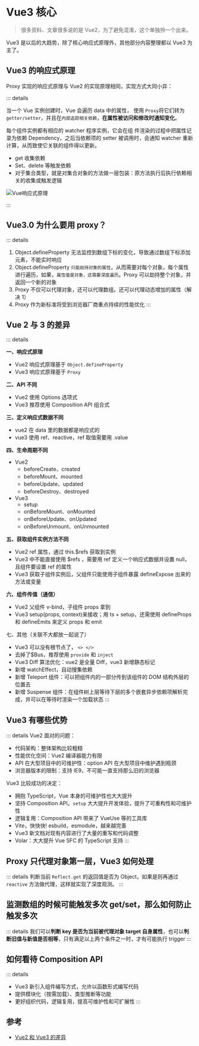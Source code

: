 # Vue3 核心

> 很多资料、文章很多说的是 Vue2，为了避免混淆，这个单独拎一个出来。

Vue3 是以后的大趋势，除了核心响应式原理外，其他部分内容整理都以 Vue3 为主了。

## Vue3 的响应式原理

Proxy 实现的响应式原理与 Vue2 的实现原理相同，实现方式大同小异：

::: details

当一个 Vue 实例创建时，Vue 会遍历 data 中的属性，
使用 `Proxy`将它们转为 `getter/setter`，并且在`内部追踪相关依赖`，**在属性被访问和修改时通知变化**。

每个组件实例都有相应的 watcher 程序实例，它会在组
件渲染的过程中把属性记录为依赖 Dependency，之后当依赖项的 setter 被调用时，会通知 watcher 重新计算，从而致使它关联的组件得以更新。

- get 收集依赖
- Set、delete 等触发依赖
- 对于集合类型，就是对集合对象的方法做一层包装：原方法执行后执行依赖相关的收集或触发逻辑

<Image src="/07vue/reactive.jpg" alt="Vue响应式原理"/>

:::

## Vue3.0 为什么要用 proxy？

::: details

1. Object.defineProperty 无法监控到数组下标的变化，导致通过数组下标添加元素，不能实时响应
2. Object.defineProperty `只能劫持对象的属性`，从而需要对每个对象，每个属性进行遍历，如果，`属性值是对象，还需要深度遍历`。Proxy 可以劫持整个对象，并返回一个新的对象
3. Proxy 不仅可以代理对象，还可以代理数组。还可以代理动态增加的属性（解决 1）
4. Proxy 作为新标准将受到浏览器厂商重点持续的性能优化
   :::

## Vue 2 与 3 的差异

::: details

**一、响应式原理**

- Vue2 响应式原理基于 `Object.defineProperty`
- Vue3 响应式原理基于 `Proxy`

**二、API 不同**

- Vue2 使用 Options 选项式
- Vue3 推荐使用 Composition API 组合式

**三、定义响应式数据不同**

- vue2 在 data 里的数据都是响应式的
- vue3 使用 ref、reactive，ref 取值需要用 .value

**四、生命周期不同**

- Vue2
  - beforeCreate、created
  - beforeMount、mounted
  - beforeUpdate、updated
  - beforeDestroy、destroyed
- Vue3
  - setup
  - onBeforeMount、onMounted
  - onBeforeUpdate、onUpdated
  - onBeforeUnmount、onUnmounted

**五、获取组件实例方法不同**

- Vue2 ref 属性，通过 this.$refs 获取到实例
- Vue3 中不能直接使用 $refs ，需要用 ref 定义一个响应式数据并设置 null，且组件要设置 ref 的属性
- Vue3 获取子组件实例后，父组件只能使用子组件暴露 defineExpose 出来的方法或变量

**六、组件传值（通信）**

- Vue2 父组件 v-bind，子组件 props 拿到
- Vue3 setup(props, context)来接收；用 ts + setup，还需使用 defineProps 和 defineEmits 来定义 props 和 emit

七、其他（关联不大都放一起说了）

- Vue3 可以没有根节点了， `<> </>`
- 去掉了$Bus，推荐使用 `provide` 和 `inject`
- Vue3 Diff 算法优化：vue2 是全量 Diff，vue3 新增静态标记
- 新增 watchEffect，自动搜集依赖
- 新增 Teleport 组件：可以把组件内的一部分传到该组件的 DOM 结构外层的位置去
- 新增 Suspense 组件：在组件树上层等待下层的多个嵌套异步依赖项解析完成，并可以在等待时渲染一个加载状态
  :::

## Vue3 有哪些优势

::: details
Vue2 面对的问题：

- 代码架构：整体架构比较粗糙
- 性能优化空间：Vue2 编译器能力有限
- API 在大型项目中的可维护性：option API 在大型项目中维护遇到瓶颈
- 浏览器版本的限制：支持 IE9，不可能一直支持那么旧的浏览器

Vue3 比较成功的决定：

- 拥抱 TypeScript，Vue 本身的可维护性也大大提升
- 坚持 Composition API。`setup` 大大提升开发体验，提升了可重构性和可维护性
- 逻辑复用：Composition API 带来了 VueUse 等的工具库
- Vite，快快快! esbuild，esmodule，越来越完善
- Vue3 新文档对现有内容进行了大量的重写和代码调整
- Volar：大大提升 Vue SFC 的 TypeScript 支持
  :::

## Proxy 只代理对象第一层，Vue3 如何处理

::: details
判断当前 `Reflect.get` 的返回值是否为 Object，如果是则再通过 `reactive` 方法做代理，这样就实现了深度观测。
:::

## 监测数组的时候可能触发多次 get/set，那么如何防止触发多次

::: details
我们可以**判断 key 是否为当前被代理对象 target 自身属性**，也可以**判断旧值与新值是否相等**，只有满足以上两个条件之一时，才有可能执行 trigger
:::

## 如何看待 Composition API

::: details

- Vue3 新引入组件编写方式，允许以函数形式编写代码
- 提供模块化（按需加载）、类型推断等功能
- 更好组织代码，逻辑复用，提高可维护性和可扩展性
  :::


## 参考

- [Vue2 和 Vue3 的差异](https://mp.weixin.qq.com/s/21mt8zBjOqdhKfRO8SPLHg)
